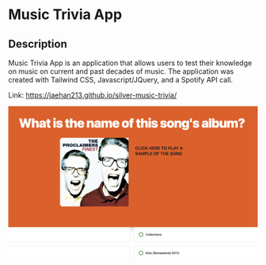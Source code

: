 # Music Trivia App

## Description
Music Trivia App is an application that allows users to test their knowledge on music on current and past decades of music. The application was created with Tailwind CSS, Javascript/JQuery, and a Spotify API call. 

Link: https://jaehan213.github.io/silver-music-trivia/

![](./preview.PNG)

